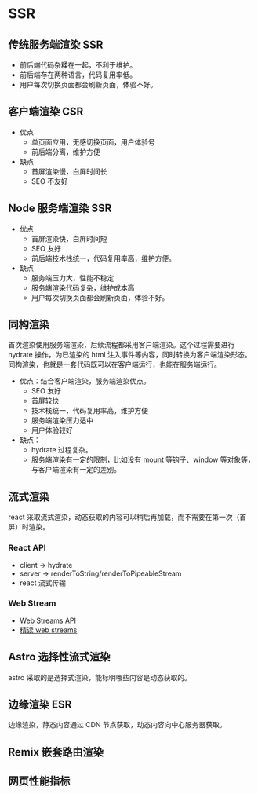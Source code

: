 # SSR 

## 传统服务端渲染 SSR
- 前后端代码杂糅在一起，不利于维护。
- 前后端存在两种语言，代码复用率低。
- 用户每次切换页面都会刷新页面，体验不好。

<!-- ## ajax 充当的作用 -->

## 客户端渲染 CSR
- 优点
  - 单页面应用，无感切换页面，用户体验号
  - 前后端分离，维护方便
- 缺点
  - 首屏渲染慢，白屏时间长
  - SEO 不友好

## Node 服务端渲染 SSR
- 优点
  - 首屏渲染快，白屏时间短
  - SEO 友好
  - 前后端技术栈统一，代码复用率高，维护方便。
- 缺点
  - 服务端压力大，性能不稳定
  - 服务端渲染代码复杂，维护成本高
  - 用户每次切换页面都会刷新页面，体验不好。

## 同构渲染
首次渲染使用服务端渲染，后续流程都采用客户端渲染。这个过程需要进行 hydrate 操作，为已渲染的 html 注入事件等内容，同时转换为客户端渲染形态。
同构渲染，也就是一套代码既可以在客户端运行，也能在服务端运行。
- 优点：结合客户端渲染，服务端渲染优点。
  - SEO 友好
  - 首屏较快
  - 技术栈统一，代码复用率高，维护方便
  - 服务端渲染压力适中
  - 用户体验较好
- 缺点：
  - hydrate 过程复杂。
  - 服务端渲染有一定的限制，比如没有 mount 等钩子、window 等对象等，与客户端渲染有一定的差别。

## 流式渲染
react 采取流式渲染，动态获取的内容可以稍后再加载，而不需要在第一次（首屏）时渲染。
### React API
- client -> hydrate
- server -> renderToString/renderToPipeableStream
- react 流式传输

### Web Stream
- [Web Streams API](https://developer.mozilla.org/en-US/docs/Web/API/Streams_API)
- [精读 web streams](https://juejin.cn/post/7022807505856102408)


## Astro 选择性流式渲染
astro 采取的是选择式渲染，能标明哪些内容是动态获取的。

## 边缘渲染 ESR
边缘渲染，静态内容通过 CDN 节点获取，动态内容向中心服务器获取。

## Remix 嵌套路由渲染

## 网页性能指标

